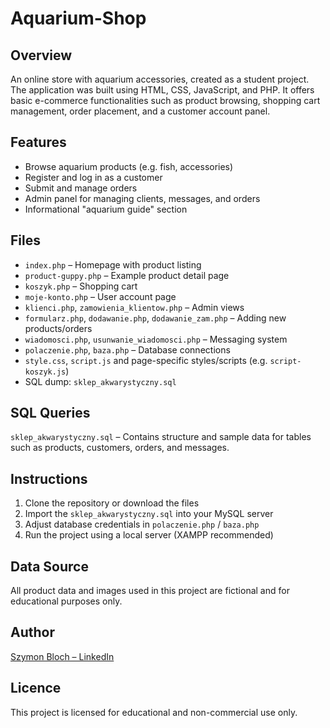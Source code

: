 # Aquarium-Shop

## Overview
An online store with aquarium accessories, created as a student project. The application was built using HTML, CSS, JavaScript, and PHP. It offers basic e-commerce functionalities such as product browsing, shopping cart management, order placement, and a customer account panel.

## Features
- Browse aquarium products (e.g. fish, accessories)
- Register and log in as a customer
- Submit and manage orders
- Admin panel for managing clients, messages, and orders
- Informational "aquarium guide" section

## Files
- `index.php` – Homepage with product listing
- `product-guppy.php` – Example product detail page
- `koszyk.php` – Shopping cart
- `moje-konto.php` – User account page
- `klienci.php`, `zamowienia_klientow.php` – Admin views
- `formularz.php`, `dodawanie.php`, `dodawanie_zam.php` – Adding new products/orders
- `wiadomosci.php`, `usunwanie_wiadomosci.php` – Messaging system
- `polaczenie.php`, `baza.php` – Database connections
- `style.css`, `script.js` and page-specific styles/scripts (e.g. `script-koszyk.js`)
- SQL dump: `sklep_akwarystyczny.sql`

## SQL Queries
`sklep_akwarystyczny.sql` – Contains structure and sample data for tables such as products, customers, orders, and messages.

## Instructions
1. Clone the repository or download the files
2. Import the `sklep_akwarystyczny.sql` into your MySQL server
3. Adjust database credentials in `polaczenie.php` / `baza.php`
4. Run the project using a local server (XAMPP recommended)

## Data Source
All product data and images used in this project are fictional and for educational purposes only.

## Author
[Szymon Bloch – LinkedIn](https://www.linkedin.com/in/szymon-bloch/)

## Licence
This project is licensed for educational and non-commercial use only.
